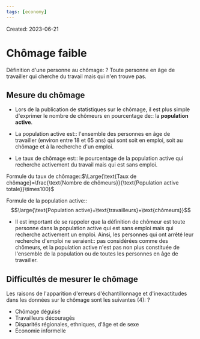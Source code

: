 ```yaml
---
tags: [economy]
---
```

Created: 2023-06-21

# Chômage faible
Définition d'une personne au chômage:
?
Toute personne en âge de travailler qui cherche du travail mais qui n'en trouve pas.
<!--SR:!2024-03-25,156,230-->

## Mesure du chômage
- Lors de la publication de statistiques sur le chômage, il est plus simple d'exprimer le nombre de chômeurs en pourcentage de:: la **population active**.
<!--SR:!2024-05-15,185,230-->
- La population active est:: l'ensemble des personnes en âge de travailler (environ entre 18 et 65 ans) qui sont soit en emploi, soit au chômage et à la recherche d'un emploi.
<!--SR:!2024-03-09,33,170-->
- Le taux de chômage est:: le pourcentage de la population active qui recherche activement du travail mais qui est sans emploi.
<!--SR:!2024-03-19,21,150-->

Formule du taux de chômage::$\Large{\text{Taux de chômage}=\frac{\text{Nombre de chômeurs}}{\text{Population active totale}}\times100}$
<!--SR:!2024-09-05,258,242-->

Formule de la population active::$$\large{\text{Population active}=\text{travailleurs}+\text{chômeurs}}$$
<!--SR:!2024-05-11,149,255-->

- Il est important de se rappeler que la définition de chômeur est toute personne dans la population active qui est sans emploi mais qui recherche activement un emploi. Ainsi, les personnes qui ont arrêté leur recherche d'emploi ne seraient:: pas considérées comme des chômeurs, et la population active n'est pas non plus constituée de l'ensemble de la population ou de toutes les personnes en âge de travailler.
<!--SR:!2024-06-18,210,242-->

## Difficultés de mesurer le chômage
Les raisons de l'apparition d'erreurs d'échantillonnage et d'inexactitudes dans les données sur le chômage sont les suivantes (4):
?
- Chômage déguisé
- Travailleurs découragés
- Disparités régionales, ethniques, d'âge et de sexe
- Économie informelle
<!--SR:!2024-03-15,30,150-->